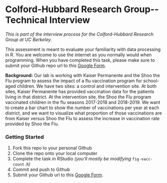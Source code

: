 # Colford-Hubbard Research Group--Technical Interview

*This is part of the interview process for the Colford-Hubbard Research Group at UC Berkeley.*

This assessment is meant to evaluate your familiarity with data processing in R. You are welcome to use the internet as you normally would when programming. When you have completed this task, please make sure to submit your Github repo url to this [Google Form](https://www.google.com).

**Background:** Our lab is working with Kaiser Permanente and the Shoo the Flu program to assess the impact of a flu vaccination program for school-aged children. We have two sites: a control and intervention site. At both sites, Kaiser Permanente has provided vaccination data for the patients living in that district. At the intervention site, the Shoo the Flu program vaccinated children in the flu seasons 2017-2018 and 2018-2019. We want to create a bar chart to show the number of vaccinations per year at each district, and we want to visualize what proportion of those vaccinations are from Kaiser versus Shoo the Flu to assess the increase in vaccination rate provided by Shoo the Flu.

### Getting Started

1. Fork this repo to your personal Github
2. Clone the repo onto your local computer
3. Complete the task in RStudio *(you'll mostly be modifying* `fig-vacc-count.R`*)*
4. Commit and push to Github
5. Submit your Github url to this [Google Form](https://www.google.com).
